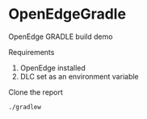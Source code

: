 # OpenEdgeGradle
OpenEdge GRADLE build demo

Requirements
1. OpenEdge installed
2. DLC set as an environment variable
   
Clone the report
```
./gradlew
```
